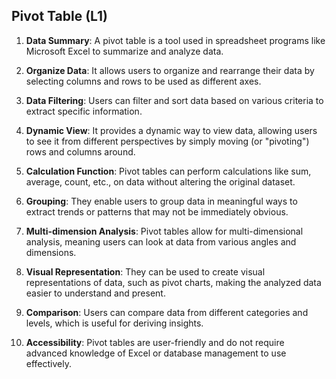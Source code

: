 ## Pivot Table (L1)

1. **Data Summary**: A pivot table is a tool used in spreadsheet programs like Microsoft Excel to summarize and analyze data.

2. **Organize Data**: It allows users to organize and rearrange their data by selecting columns and rows to be used as different axes.

3. **Data Filtering**: Users can filter and sort data based on various criteria to extract specific information.

4. **Dynamic View**: It provides a dynamic way to view data, allowing users to see it from different perspectives by simply moving (or "pivoting") rows and columns around.

5. **Calculation Function**: Pivot tables can perform calculations like sum, average, count, etc., on data without altering the original dataset.

6. **Grouping**: They enable users to group data in meaningful ways to extract trends or patterns that may not be immediately obvious.

7. **Multi-dimension Analysis**: Pivot tables allow for multi-dimensional analysis, meaning users can look at data from various angles and dimensions.

8. **Visual Representation**: They can be used to create visual representations of data, such as pivot charts, making the analyzed data easier to understand and present.

9. **Comparison**: Users can compare data from different categories and levels, which is useful for deriving insights.

10. **Accessibility**: Pivot tables are user-friendly and do not require advanced knowledge of Excel or database management to use effectively.